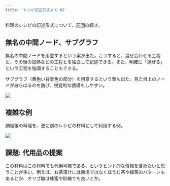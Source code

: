 ```yaml
---
title: 'レシピ記述形式メモ #2'
---
```

料理のレシピの記述形式について、[前回](https://r7kamura.com/articles/2022-05-13-mermaid-recipe-memo)の続き。

無名の中間ノード、サブグラフ
--------------

無名の中間ノードを用意するという案が出た。こうすると、混ぜ合わせる工程と、その後の加熱などの工程とを独立して記述できる。また、明確に「混ぜる」という工程を強調することもできる。

サブグラフ（黄色い背景色の部分）を用意するという案も出た。見た目上のノードが散らばるのを防げ、視覚的な誘導もしやすい。

![](https://lh5.googleusercontent.com/kx0TJtPCSh2fW5ABxQcDtao1lNPGZvXxc2JtrqWr-z0iQtNWC72Ntk8Pf0yOAV5wWz-R8TvES94W0wuYNJJUxX65HWV5UD8WslaYueiXIP-jpDg9vCQUIAkyHOh7NUYHE0hhD-C9CiqkcgHs8A)

複雑な例
----

調理後の料理を、更に別のレシピの材料として利用する例。

![](https://lh3.googleusercontent.com/JcdSOc_RdbCcdwPp6Ge5YBYlCIq55yIRd-cq4ezkXMHupEv-Pp2v0kGHOEz6wdBrAyugh9F_UIvOpVRFmzyXuIdn1W1NjRLfD0WVI5UcjF12dczDvOTMLxlv4lJCJ17bN4TXeu8J2cU7MzI_XA)

課題: 代用品の提案
----------

この材料はこの材料でも代用可能である、というヒント的な情報を含めたいと思うことが多い。例えば、お茶漬けには熱湯ではなくほうじ茶や緑茶のパターンもあるとか、オリゴ糖は蜂蜜や砂糖でも良いとか。
